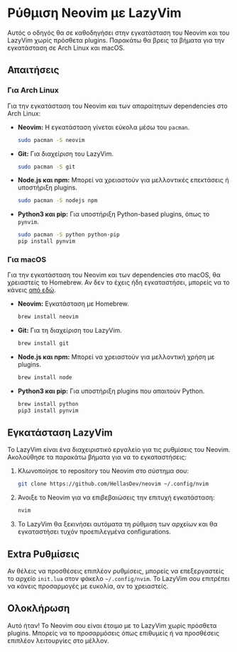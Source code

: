 # Ρύθμιση Neovim με LazyVim

Αυτός ο οδηγός θα σε καθοδηγήσει στην εγκατάσταση του Neovim και του LazyVim χωρίς πρόσθετα plugins. Παρακάτω θα βρεις τα βήματα για την εγκατάσταση σε Arch Linux και macOS.

## Απαιτήσεις

### Για Arch Linux

Για την εγκατάσταση του Neovim και των απαραίτητων dependencies στο Arch Linux:

- **Neovim:** Η εγκατάσταση γίνεται εύκολα μέσω του `pacman`.
    ```bash
    sudo pacman -S neovim
    ```

- **Git:** Για διαχείριση του LazyVim.
    ```bash
    sudo pacman -S git
    ```

- **Node.js και npm:** Μπορεί να χρειαστούν για μελλοντικές επεκτάσεις ή υποστήριξη plugins.
    ```bash
    sudo pacman -S nodejs npm
    ```

- **Python3 και pip:** Για υποστήριξη Python-based plugins, όπως το `pynvim`.
    ```bash
    sudo pacman -S python python-pip
    pip install pynvim
    ```

### Για macOS

Για την εγκατάσταση του Neovim και των dependencies στο macOS, θα χρειαστείς το Homebrew. Αν δεν το έχεις ήδη εγκαταστήσει, μπορείς να το κάνεις [από εδώ](https://brew.sh/).

- **Neovim:** Εγκατάσταση με Homebrew.
    ```bash
    brew install neovim
    ```

- **Git:** Για τη διαχείριση του LazyVim.
    ```bash
    brew install git
    ```

- **Node.js και npm:** Μπορεί να χρειαστούν για μελλοντική χρήση με plugins.
    ```bash
    brew install node
    ```

- **Python3 και pip:** Για υποστήριξη plugins που απαιτούν Python.
    ```bash
    brew install python
    pip3 install pynvim
    ```

## Εγκατάσταση LazyVim

Το LazyVim είναι ένα διαχειριστικό εργαλείο για τις ρυθμίσεις του Neovim. Ακολούθησε τα παρακάτω βήματα για να το εγκαταστήσεις:

1. Κλωνοποίησε το repository του Neovim στο σύστημα σου:
    ```bash
    git clone https://github.com/HellasDev/neovim ~/.config/nvim
    ```

2. Άνοιξε το Neovim για να επιβεβαιώσεις την επιτυχή εγκατάσταση:
    ```bash
    nvim
    ```

3. Το LazyVim θα ξεκινήσει αυτόματα τη ρύθμιση των αρχείων και θα εγκαταστήσει τυχόν προεπιλεγμένα configurations.

## Extra Ρυθμίσεις

Αν θέλεις να προσθέσεις επιπλέον ρυθμίσεις, μπορείς να επεξεργαστείς το αρχείο `init.lua` στον φάκελο `~/.config/nvim`. Το LazyVim σου επιτρέπει να κάνεις προσαρμογές με ευκολία, αν το χρειαστείς.

## Ολοκλήρωση

Αυτό ήταν! Το Neovim σου είναι έτοιμο με το LazyVim χωρίς πρόσθετα plugins. Μπορείς να το προσαρμόσεις όπως επιθυμείς ή να προσθέσεις επιπλέον λειτουργίες στο μέλλον.
